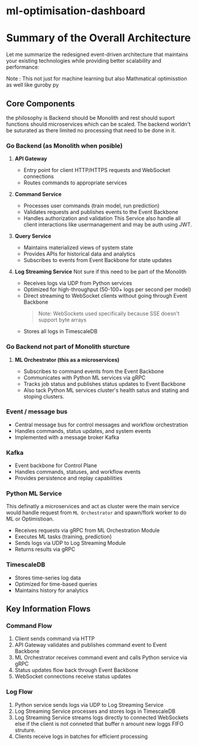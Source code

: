 # ml-optimisation-dashboard

# Summary of the Overall Architecture

Let me summarize the redesigned event-driven architecture that maintains your existing technologies while providing better scalability and performance:

Note : This not just for machine learning but also Mathmatical optimisstion as well like guroby py

## Core Components

the philosophy is Backend should be Monolith and rest should suport functions should microservices which can be scaled. The backend worldn't be suturated as there limited no processing that need to be done in it.

### Go Backend (as Monolith when posible)

1. **API Gateway**

   - Entry point for client HTTP/HTTPS requests and WebSocket connections
   - Routes commands to appropriate services

2. **Command Service**

   - Processes user commands (train model, run prediction)
   - Validates requests and publishes events to the Event Backbone
   - Handles authorization and validation
     This Service also handle all client interactions like usermanagement and may be auth using JWT.

3. **Query Service**

   - Maintains materialized views of system state
   - Provides APIs for historical data and analytics
   - Subscribes to events from Event Backbone for state updates

4. **Log Streaming Service**
   Not sure if this need to be part of the Monolith
   - Receives logs via UDP from Python services
   - Optimized for high-throughput (50-100+ logs per second per model)
   - Direct streaming to WebSocket clients without going through Event Backbone
     > Note: WebSockets used specifically because SSE doesn't support byte arrays
   - Stores all logs in TimescaleDB

### Go Backend not part of Monolith sturcture

1. **ML Orchestrator (this as a microservices)**

   - Subscribes to command events from the Event Backbone
   - Communicates with Python ML services via gRPC
   - Tracks job status and publishes status updates to Event Backbone
   - Also tack Python ML services cluster's health satus and stating and stoping clusters.

### Event / message bus

- Central message bus for control messages and workflow orchestration
- Handles commands, status updates, and system events
- Implemented with a message broker Kafka

### Kafka

- Event backbone for Control Plane
- Handles commands, statuses, and workflow events
- Provides persistence and replay capabilities

### Python ML Service

This definatly a microservices and act as cluster were the main service would handle request from `ML Orchestrator` and spawn/flork worker to do ML or Optimistioan.

- Receives requests via gRPC from ML Orchestration Module
- Executes ML tasks (training, prediction)
- Sends logs via UDP to Log Streaming Module
- Returns results via gRPC

### TimescaleDB

- Stores time-series log data
- Optimized for time-based queries
- Maintains history for analytics

## Key Information Flows

### Command Flow

1. Client sends command via HTTP
2. API Gateway validates and publishes command event to Event Backbone
3. ML Orchestrator receives command event and calls Python service via gRPC
4. Status updates flow back through Event Backbone
5. WebSocket connections receive status updates

### Log Flow

1. Python service sends logs via UDP to Log Streaming Service
2. Log Streaming Service processes and stores logs in TimescaleDB
3. Log Streaming Service streams logs directly to connected WebSockets else if the client is not conneted that buffer n amount new loggs FIFO struture.
4. Clients receive logs in batches for efficient processing
